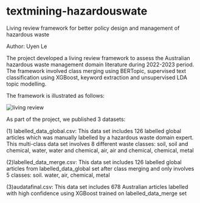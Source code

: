 # textmining-hazardouswate

Living review framework for better policy design and management of hazardous waste

Author: Uyen Le

The project developed a living review framework to assess the Australian hazardous waste management domain literature during 2022-2023 period. The framework involved class merging using BERTopic, supervised text classification using XGBoost, keyword extraction and unsupervised LDA topic modelling.

The framework is illustrated as follows:

![living review](https://github.com/uyenlk/textmining-hazardouswate/assets/134372504/3fc7f793-0e0a-43b4-a9c8-61f5d012422a)

As part of the project, we published 3 datasets: 

(1) labelled_data_global.csv: This data set includes 126 labelled global articles which was manually labelled by a hazardous waste domain expert. This multi-class data set involves 8 different waste classes: soil, soil and chemical, water, water and chemical, air, air and chemical, chemical, metal

(2)labelled_data_merge.csv: This data set includes 126 labelled global articles from labelled_data_global set after class merging and only involves 5 classes: soil. water, air, chemical, metal 

(3)audatafinal.csv: This data set includes 678 Australian articles labelled with high confidence using XGBoost trained on labelled_data_merge set


